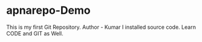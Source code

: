 # apnarepo-Demo
This is my first Git Repository.
Author - Kumar
I installed source code.
Learn CODE and GIT as Well.
<div></div>
 <nav></nav>